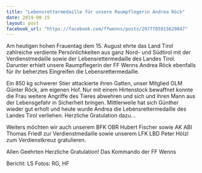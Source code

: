 ```yaml
---
title: "Lebensrettermedaille für unsere Raumpflegerin Andrea Röck"
date: 2019-08-15
layout: post
facebook_url: "https://facebook.com/ffwenns/posts/2977785915629847"
---
```


Am heutigen hohen Frauentag dem 15. August ehrte das Land Tirol zahlreiche verdiente Persönlichkeiten aus ganz Nord- und Südtirol mit der Verdienstmedaille sowie der Lebensrettermedaille des Landes Tirol. Darunter erhielt unsere Raumpflegerin der FF Wenns Andrea Röck ebenfalls für ihr beherztes Eingreifen die Lebensrettermedaille.

Ein 850 kg schwerer Stier attackierte ihren Gatten, unser Mitglied OLM Günter Röck, am eigenen Hof. Nur mit einem Hirtenstock bewaffnet konnte die Frau weitere
Angriffe des Tieres abwehren und sich und ihren Mann aus der Lebensgefahr in Sicherheit bringen. Mittlerweile hat sich Günther wieder gut erholt und heute wurde Andrea die Lebensrettermedaille des Landes Tirol verliehen. Herzliche Gratulation dazu... 

Weiters möchten wir auch unserem BFK OBR Hubert Fischer sowie AK ABI Thomas Friedl zur Verdienstmedaille sowie unserem LFK LBD Peter Hölzl zum Verdienstkreuz gratulieren.

Allen Geehrten Herzliche Gratulation! 
Das Kommando der FF Wenns

Bericht: LS 
Fotos: RG, HF